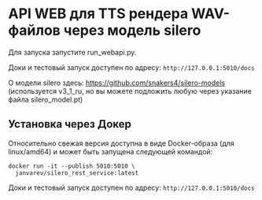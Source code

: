# API WEB для TTS рендера WAV-файлов через модель silero

Для запуска запустите run_webapi.py.

Доки и тестовый запуск доступен по адресу: `http://127.0.0.1:5010/docs`

О модели silero здесь: https://github.com/snakers4/silero-models (используется v3_1_ru, но вы можете подложить любую через указание файла silero_model.pt)

## Установка через Докер

Относительно свежая версия доступна в виде Docker-образа (для linux/amd64) и может быть запущена
следующей командой:

```shell
docker run -it --publish 5010:5010 \
  janvarev/silero_rest_service:latest
```

Доки и тестовый запуск доступен по адресу: `http://127.0.0.1:5010/docs`
